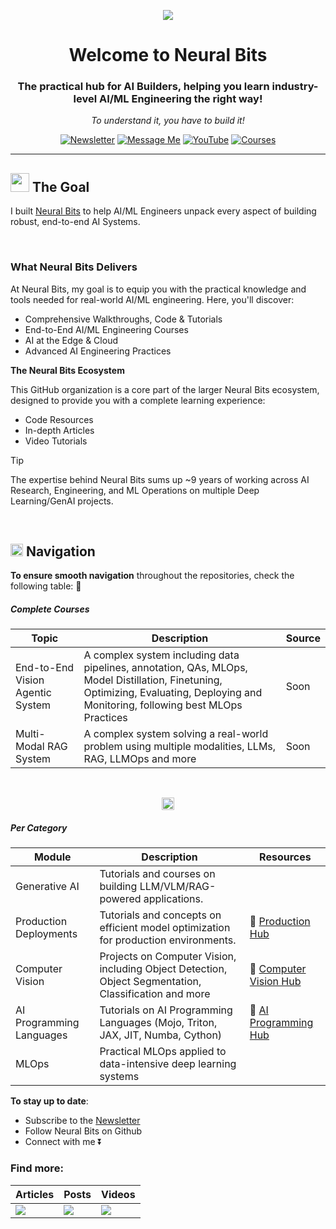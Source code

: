 <p align="center"><img src="https://raw.githubusercontent.com/neural-bits/.github/main/media/[Git][Blue][Banner][Center]-EmailHeader.png"></p>

<div align="center">
  <h1>Welcome to Neural Bits</h1>
  <h3>The practical hub for AI Builders, helping you learn industry-level AI/ML Engineering the right way!</h3>
  <p><i>To understand it, you have to build it!</i></p>
</div>

<div align="center">
  <a href="https://neuralbits.substack.com/"><img src="https://img.shields.io/static/v1?label&logo=substack&message=Newsletter&style=for-the-badge&color=gray" alt="Newsletter"></a>
  <a href="https://www.linkedin.com/in/arazvant/"><img src="https://img.shields.io/static/v1?label&logo=linkedin&message=LinkedIn&style=for-the-badge&color=blue" alt="Message Me"></a>
  <a href="https://www.youtube.com/@neuralaibits"><img src="https://img.shields.io/static/v1?label&logo=youtube&message=YouTube&style=for-the-badge&color=red" alt="YouTube"></a>
  <a href="https://neuralbits.substack.com/p/courses"><img src="https://img.shields.io/static/v1?label&logo=substack&message=Courses&style=for-the-badge&color=gray" alt="Courses"></a>
</div>
 
---

<h2><span><img src="https://raw.githubusercontent.com/FortAwesome/Font-Awesome/6.x/svgs/regular/handshake.svg" width="30px"/></span> The Goal </h2>

I built [Neural Bits](https://neuralbits.substack.com) to help AI/ML Engineers unpack every aspect of building robust, end-to-end AI Systems.

</br>

<h3> What Neural Bits Delivers </h3>
At Neural Bits, my goal is to equip you with the practical knowledge and tools needed for real-world AI/ML engineering. Here, you'll discover:

- Comprehensive Walkthroughs, Code & Tutorials
- End-to-End AI/ML Engineering Courses
- AI at the Edge & Cloud
- Advanced AI Engineering Practices

**The Neural Bits Ecosystem**

This GitHub organization is a core part of the larger Neural Bits ecosystem, designed to provide you with a complete learning experience:

- Code Resources
- In-depth Articles
- Video Tutorials

> [!TIP]
> The expertise behind Neural Bits sums up ~9 years of working across AI Research, Engineering, and ML Operations on multiple Deep Learning/GenAI projects.

</br>
<h2>
   <span><img src="https://raw.githubusercontent.com/FortAwesome/Font-Awesome/6.x/svgs/regular/bookmark.svg" width="20px"/> </span> Navigation
</h2>

**To ensure smooth navigation** throughout the repositories, check the following table: 🔽

##### Complete Courses

| Topic                    | Description                                                                                                                                                                         | Source |
| ------------------------ | ----------------------------------------------------------------------------------------------------------------------------------------------------------------------------------- | ------ |
| End-to-End Vision Agentic System | A complex system including data pipelines, annotation, QAs, MLOps, Model Distillation, Finetuning, Optimizing, Evaluating, Deploying and Monitoring, following best MLOps Practices | Soon   |
| Multi-Modal RAG System   | A complex system solving a real-world problem using multiple modalities, LLMs, RAG, LLMOps and more                                                                                 | Soon   |

<br/>
<p align="center">
    <span>
     <a href="https://neuralbits.substack.com/"><img src="https://raw.githubusercontent.com/neural-bits/.github/main/media/[ShortText][Banner].png" width="auto" height="20px"/></a>
    </span>
</p>


##### Per Category

| Module                   | Description                                                                                           | Resources                                                                       |
| ------------------------ | ----------------------------------------------------------------------------------------------------- | ------------------------------------------------------------------------------- |
| Generative AI            | Tutorials and courses on building LLM/VLM/RAG-powered applications.                                   |                                                                                 |
| Production Deployments   | Tutorials and concepts on efficient model optimization for production environments.                   | 🚀 [Production Hub](https://github.com/neural-bits/deep-learning-resources.git) |
| Computer Vision          | Projects on Computer Vision, including Object Detection, Object Segmentation, Classification and more | 🚀 [Computer Vision Hub](https://github.com/neural-bits/computer-vision-hub)    |
| AI Programming Languages | Tutorials on AI Programming Languages (Mojo, Triton, JAX, JIT, Numba, Cython)                         | 🚀 [AI Programming Hub](https://github.com/neural-bits/ai-programming-hub)      |
| MLOps                    | Practical MLOps applied to data-intensive deep learning systems                                       |                                                                                 |

**To stay up to date**:

- Subscribe to the [Newsletter](https://neuralbits.substack.com/)
- Follow Neural Bits on Github
- Connect with me ⏬

### Find more:
<div align="center">

|              Articles                                       |           Posts                                      |       Videos                                              |
| --------------------------------------------------- | ----------------------------------------------- | --------------------------------------------------- |
| [![](https://img.shields.io/static/v1?label&logo=substack&message=Newsletter&style=for-the-badge&color=black)](https://neuralbits.substack.com/) | [![](https://img.shields.io/static/v1?label&logo=linkedin&message=LinkedIn&style=for-the-badge&color=blue)](https://www.linkedin.com/in/arazvant/) | [![](https://img.shields.io/static/v1?label&logo=YouTube&message=Videos&style=for-the-badge&color=black)](https://www.youtube.com/@neuralaibits) |

</div>

